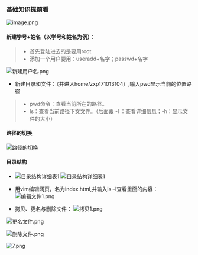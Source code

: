### 基础知识提前看
![image.png](https://upload-images.jianshu.io/upload_images/7563229-ab3da8786b443994.png?imageMogr2/auto-orient/strip%7CimageView2/2/w/1240)

#### 新建学号+姓名（以学号和姓名为例）：
> - 首先登陆进去的是要用root
> - 添加一个用户要用：useradd+名字；passwd+名字

![新建用户名.png](https://upload-images.jianshu.io/upload_images/7563229-769627a1fe6cf440.png?imageMogr2/auto-orient/strip%7CimageView2/2/w/1240)

- 新建目录和文件：（并进入home/zxp171013104）,输入pwd显示当前的位置路径
> - pwd命令：查看当前所在的路径。
> - ls：查看当前路径下文文件。（后面跟 -l ：查看详细信息；-h：显示文件的大小）
####  路径的切换
![路径的切换](https://upload-images.jianshu.io/upload_images/7563229-ff3a1891bdfea8c0.png?imageMogr2/auto-orient/strip%7CimageView2/2/w/1240)
#### 目录结构
- ![目录结构详细表1](https://upload-images.jianshu.io/upload_images/7563229-061d4b1bfeb07adf.png?imageMogr2/auto-orient/strip%7CimageView2/2/w/1240)
![目录结构详细表1](https://upload-images.jianshu.io/upload_images/7563229-ea9b2d3a08992558.png?imageMogr2/auto-orient/strip%7CimageView2/2/w/1240)


- 用vim编辑网页，名为index.html,并输入ls –l查看里面的内容：
![编辑文件1.png](https://upload-images.jianshu.io/upload_images/7563229-39f75df766f495da.png?imageMogr2/auto-orient/strip%7CimageView2/2/w/1240)
- 拷贝、更名与删除文件：
![拷贝1.png](https://upload-images.jianshu.io/upload_images/7563229-8975f011e7b28982.png?imageMogr2/auto-orient/strip%7CimageView2/2/w/1240)


![更名文件.png](https://upload-images.jianshu.io/upload_images/7563229-20b789044957a594.png?imageMogr2/auto-orient/strip%7CimageView2/2/w/1240)

![删除文件.png](https://upload-images.jianshu.io/upload_images/7563229-a2f322efc1103b53.png?imageMogr2/auto-orient/strip%7CimageView2/2/w/1240)


![7.png](https://upload-images.jianshu.io/upload_images/7563229-80c57821bda37b47.png?imageMogr2/auto-orient/strip%7CimageView2/2/w/1240)
